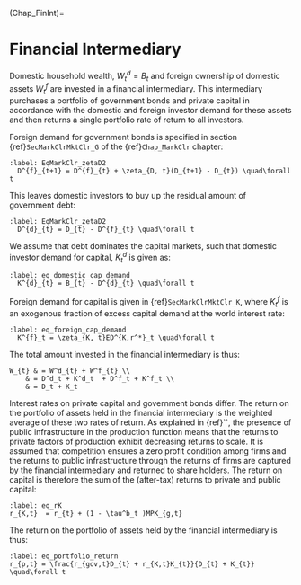 
(Chap_FinInt)=

# Financial Intermediary

Domestic household wealth, $W^d_{t}=B_{t}$ and foreign ownership of domestic assets $W^f_{t}$ are invested in a financial intermediary. This intermediary purchases a portfolio of government bonds and private capital in accordance with the domestic and foreign investor demand for these assets and then returns a single portfolio rate of return to all investors.

Foreign demand for government bonds is specified in section {ref}`SecMarkClrMktClr_G` of the {ref}`Chap_MarkClr` chapter:

  ```{math}
  :label: EqMarkClr_zetaD2
    D^{f}_{t+1} = D^{f}_{t} + \zeta_{D, t}(D_{t+1} - D_{t}) \quad\forall t
  ```

This leaves domestic investors to buy up the residual amount of government debt:

  ```{math}
  :label: EqMarkClr_zetaD2
    D^{d}_{t} = D_{t} - D^{f}_{t} \quad\forall t
  ```

We assume that debt dominates the capital markets, such that domestic investor demand for capital, $K^{d}_{t}$ is given as:

  ```{math}
  :label: eq_domestic_cap_demand
    K^{d}_{t} = B_{t} - D^{d}_{t} \quad\forall t
  ```

Foreign demand for capital is given in {ref}`SecMarkClrMktClr_K`, where $K^{f}_{t}$ is an exogenous fraction of excess capital demand at the world interest rate:

  ```{math}
  :label: eq_foreign_cap_demand
    K^{f}_t = \zeta_{K, t}ED^{K,r^*}_t \quad\forall t
  ```

The total amount invested in the financial intermediary is thus:

```{math}
W_{t} & = W^d_{t} + W^f_{t} \\
    & = D^d_t + K^d_t  + D^f_t + K^f_t \\
    & = D_t + K_t
```

Interest rates on private capital and government bonds differ.  The return on the portfolio of assets held in the financial intermediary is the weighted average of these two rates of return.  As explained in {ref}``, the presence of public infrastructure in the production function means that the returns to private factors of production exhibit decreasing returns to scale.  It is assumed that competition ensures a zero profit condition among firms and the returns to public infrastructure through the returns of firms are captured by the financial intermediary and returned to share holders.  The return on capital is therefore the sum of the (after-tax) returns to private and public capital:

```{math}
:label: eq_rK
r_{K,t}  = r_{t} + (1 - \tau^b_t )MPK_{g,t}
```

The return on the portfolio of assets held by the financial intermediary is thus:
```{math}
:label: eq_portfolio_return
r_{p,t} = \frac{r_{gov,t}D_{t} + r_{K,t}K_{t}}{D_{t} + K_{t}} \quad\forall t
```
